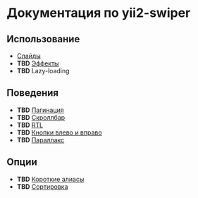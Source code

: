 # Документация по yii2-swiper

## Использование

* [Слайды](slides.md)
* **TBD** [Эффекты](effects.md)
* **TBD** Lazy-loading

## Поведения

* **TBD** [Пагинация](behaviours-pagination.md)
* **TBD** [Скроллбар](behaviours-scrollbar.md)
* **TBD** [RTL](behaviours-rtl.md)
* **TBD** [Кнопки влево и вправо](behaviours-navigation-buttons.md)
* **TBD** [Параллакс](behaviours-parallax.md)

## Опции

* **TBD** [Короткие алиасы](options-shorthands.md)
* **TBD** [Сортировка](options-ordering.md)
